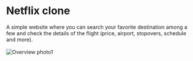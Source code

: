 # Netflix clone

A simple website where you can search your favorite destination among a few and check the details of the flight (price, airport, stopovers, schedule and more).
<br>
<br>
![Overview photo1](src/design/nastiflix.png)


